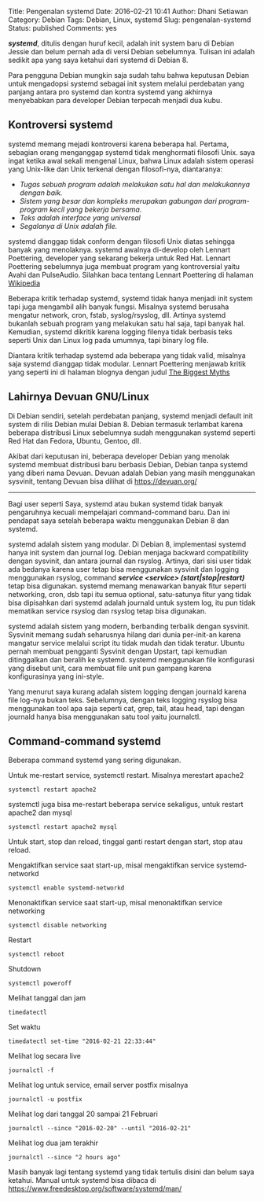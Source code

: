 Title: Pengenalan systemd
Date: 2016-02-21 10:41
Author: Dhani Setiawan
Category: Debian
Tags: Debian, Linux, systemd
Slug: pengenalan-systemd
Status: published
Comments: yes


***systemd***, ditulis dengan huruf kecil, adalah init system baru di Debian Jessie dan belum pernah ada di versi Debian sebelumnya. Tulisan ini adalah sedikit apa yang saya ketahui dari systemd di Debian 8.

Para pengguna Debian mungkin saja sudah tahu bahwa keputusan Debian untuk mengadopsi systemd sebagai init system melalui perdebatan yang panjang antara pro systemd dan kontra systemd yang akhirnya menyebabkan para developer Debian terpecah menjadi dua kubu.


## Kontroversi systemd ##
systemd memang mejadi kontroversi karena beberapa hal.
Pertama, sebagian orang menganggap systemd tidak menghormati filosofi Unix. saya ingat ketika awal sekali mengenal Linux, bahwa Linux adalah sistem operasi yang Unix-like dan Unix terkenal dengan filosofi-nya, diantaranya:

* *Tugas sebuah program adalah melakukan satu hal dan melakukannya dengan baik.*
* *Sistem yang besar dan kompleks merupakan gabungan dari program-program kecil yang bekerja bersama.*
* *Teks adalah interface yang universal*
* *Segalanya di Unix adalah file.*

systemd dianggap tidak conform dengan filosofi Unix diatas sehingga banyak yang menolaknya. systemd awalnya di-develop oleh Lennart Poettering, developer yang sekarang bekerja untuk Red Hat. Lennart Poettering sebelumnya juga membuat program yang kontroversial yaitu Avahi dan PulseAudio. Silahkan baca tentang Lennart Poettering di halaman [Wikipedia](https://en.wikipedia.org/wiki/Lennart_Poettering)

Beberapa kritik terhadap systemd, systemd tidak hanya menjadi init system tapi juga mengambil alih banyak fungsi. Misalnya systemd berusaha mengatur network, cron, fstab, syslog/rsyslog, dll. Artinya systemd bukanlah sebuah program yang melakukan satu hal saja, tapi banyak hal. Kemudian, systemd dikritik karena logging filenya tidak berbasis teks seperti Unix dan Linux log pada umumnya, tapi binary log file.

Diantara kritik terhadap systemd ada beberapa yang tidak valid, misalnya saja systemd dianggap tidak modular. Lennart Poettering menjawab kritik yang seperti ini di halaman blognya dengan judul [The Biggest Myths](http://0pointer.net/blog/projects/the-biggest-myths.html)

## Lahirnya Devuan GNU/Linux ##

Di Debian sendiri, setelah perdebatan panjang, systemd menjadi default init system di rilis Debian mulai Debian 8. Debian termasuk terlambat karena beberapa distribusi Linux sebelumnya sudah menggunakan systemd seperti Red Hat dan Fedora, Ubuntu, Gentoo, dll.

Akibat dari keputusan ini, beberapa developer Debian yang menolak systemd membuat distribusi baru berbasis Debian, Debian tanpa systemd yang diberi nama Devuan. Devuan adalah Debian yang masih menggunakan sysvinit, tentang Devuan bisa dilihat di <https://devuan.org/>

---

Bagi user seperti Saya, systemd atau bukan systemd tidak banyak pengaruhnya kecuali mempelajari command-command baru. Dan ini pendapat saya setelah beberapa waktu menggunakan Debian 8 dan systemd.

systemd adalah sistem yang modular. Di Debian 8, implementasi systemd hanya init system dan journal log. Debian menjaga backward compatibility dengan sysvinit, dan antara journal dan rsyslog. Artinya, dari sisi user tidak ada bedanya karena user tetap bisa menggunakan sysvinit dan logging menggunakan rsyslog, command ***service &lt;service&gt; (start|stop|restart)*** tetap bisa digunakan. systemd memang menawarkan banyak fitur seperti networking, cron, dsb tapi itu semua optional, satu-satunya fitur yang tidak bisa dipisahkan dari systemd adalah journald untuk system log, itu pun tidak mematikan service rsyslog dan rsyslog tetap bisa digunakan.

systemd adalah sistem yang modern, berbanding terbalik dengan sysvinit. Sysvinit memang sudah seharusnya hilang dari dunia per-init-an karena mangatur service melalui script itu tidak mudah dan tidak teratur. Ubuntu pernah membuat pengganti Sysvinit dengan Upstart, tapi kemudian ditinggalkan dan beralih ke systemd. systemd menggunakan file konfigurasi yang disebut unit, cara membuat file unit pun gampang karena konfigurasinya yang ini-style.

Yang menurut saya kurang adalah sistem logging dengan journald karena file log-nya bukan teks. Sebelumnya, dengan teks logging rsyslog bisa menggunakan tool apa saja seperti cat, grep, tail, atau head, tapi dengan journald hanya bisa menggunakan satu tool yaitu journalctl.

## Command-command systemd ##

Beberapa command systemd yang sering digunakan.

Untuk me-restart service, systemctl restart. Misalnya merestart apache2
        
    systemctl restart apache2

systemctl juga bisa me-restart beberapa service sekaligus, untuk restart apache2 dan mysql
       
    systemctl restart apache2 mysql

Untuk start, stop dan reload, tinggal ganti restart dengan start, stop atau reload.

Mengaktifkan service saat start-up, misal mengaktifkan service systemd-networkd
        
    systemctl enable systemd-networkd

Menonaktifkan service saat start-up, misal menonaktifkan service networking
        
    systemctl disable networking

Restart
        
    systemctl reboot

Shutdown
        
    systemctl poweroff

Melihat tanggal dan jam
        
    timedatectl

Set waktu
        
    timedatectl set-time "2016-02-21 22:33:44"

Melihat log secara live
        
    journalctl -f

Melihat log untuk service, email server postfix misalnya
        
    journalctl -u postfix

Melihat log dari tanggal 20 sampai 21 Februari
        
    journalctl --since "2016-02-20" --until "2016-02-21"

Melihat log dua jam terakhir
        
    journalctl --since "2 hours ago"


Masih banyak lagi tentang systemd yang tidak tertulis disini dan belum saya ketahui. Manual untuk systemd bisa dibaca di <https://www.freedesktop.org/software/systemd/man/>
